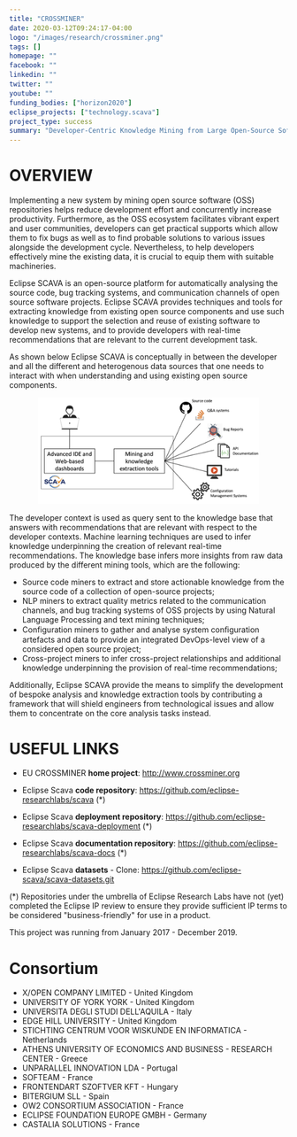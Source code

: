 ```yaml
---
title: "CROSSMINER"
date: 2020-03-12T09:24:17-04:00
logo: "/images/research/crossminer.png"
tags: []
homepage: ""
facebook: ""
linkedin: ""
twitter: ""
youtube: ""
funding_bodies: ["horizon2020"]
eclipse_projects: ["technology.scava"]
project_type: success
summary: "Developer-Centric Knowledge Mining from Large Open-Source Software Repositories"
---
```

# OVERVIEW

Implementing a new system by mining open source software (OSS) repositories helps reduce development effort and concurrently increase productivity. Furthermore, as the OSS ecosystem facilitates vibrant expert and user communities, developers can get practical supports which allow them to fix bugs as well as to find probable solutions to various issues alongside the development cycle. Nevertheless, to help developers effectively mine the existing data, it is crucial to equip them with suitable machineries.

Eclipse SCAVA is an open-source platform for automatically analysing the source code, bug tracking systems, and communication channels of open source software projects. Eclipse SCAVA provides techniques and tools for extracting knowledge from existing open source components and use such knowledge to support the selection and reuse of existing software to develop new systems, and to provide developers with real-time recommendations that are relevant to the current development task.

As shown below Eclipse SCAVA is conceptually in between the developer and all the different and heterogenous data sources that one needs to interact with when understanding and using existing open source components.
<center><img src="crossminer.png" width="400"></center>

The developer context is used as query sent to the knowledge base that answers with recommendations that are relevant with respect to the developer contexts. Machine learning techniques are used to infer knowledge underpinning the creation of relevant real-time recommendations. The knowledge base infers more insights from raw data produced by the different mining tools, which are the following:

* Source code miners to extract and store actionable knowledge from the source code of a collection of open-source projects;
* NLP miners to extract quality metrics related to the communication channels, and bug tracking systems of OSS projects by using Natural Language Processing and text mining techniques;
* Configuration miners to gather and analyse system conﬁguration artefacts and data to provide an integrated DevOps-level view of a considered open source project;
* Cross-project miners to infer cross-project relationships and additional knowledge underpinning the provision of real-time recommendations;

Additionally, Eclipse SCAVA provide the means to simplify the development of bespoke analysis and knowledge extraction tools by contributing a framework that will shield engineers from technological issues and allow them to concentrate on the core analysis tasks instead.

# USEFUL LINKS
* EU CROSSMINER **home project**: http://www.crossminer.org  


* Eclipse Scava **code repository**: https://github.com/eclipse-researchlabs/scava (*)
* Eclipse Scava **deployment repository**: https://github.com/eclipse-researchlabs/scava-deployment (*)
* Eclipse Scava **documentation repository**: https://github.com/eclipse-researchlabs/scava-docs (*)
* Eclipse Scava **datasets** - Clone: https://github.com/eclipse-scava/scava-datasets.git


(*) Repositories under the umbrella of Eclipse Research Labs have not (yet) completed the Eclipse IP review to ensure they provide sufficient IP terms to be considered "business-friendly" for use in a product.

This project was running from January 2017 - December 2019.

# Consortium
* X/OPEN COMPANY LIMITED - United Kingdom
* UNIVERSITY OF YORK YORK - United Kingdom
* UNIVERSITA DEGLI STUDI DELL'AQUILA - Italy
* EDGE HILL UNIVERSITY - United Kingdom
* STICHTING CENTRUM VOOR WISKUNDE EN INFORMATICA - Netherlands
* ATHENS UNIVERSITY OF ECONOMICS AND BUSINESS - RESEARCH CENTER - Greece
* UNPARALLEL INNOVATION LDA - Portugal
* SOFTEAM - France
* FRONTENDART SZOFTVER KFT - Hungary
* BITERGIUM SLL - Spain
* OW2 CONSORTIUM ASSOCIATION  - France
* ECLIPSE FOUNDATION EUROPE GMBH - Germany
* CASTALIA SOLUTIONS - France
